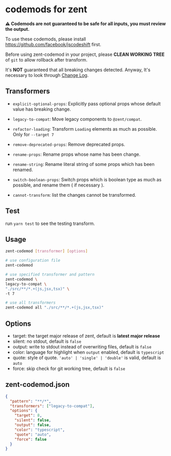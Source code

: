 # codemods for zent

**⚠️ Codemods are not guaranteed to be safe for all inputs, you must review the output.**

To use these codemods, please install https://github.com/facebook/jscodeshift first.

Before using zent-codemod in your project, please **CLEAN WORKING TREE** of `git` to allow rollback after transform.

It's **NOT** guaranteed that all breaking changes detected. Anyway, It's necessary to look through [Change Log](https://youzan.github.io/zent/zh/guides/changelog).

## Transformers

- `explicit-optional-props`: Explicitly pass optional props whose default value has breaking change.

- `legacy-to-compat`: Move legacy components to `@zent/compat`.

- `refactor-loading`: Transform `Loading` elements as much as possible. Only for `--target 7`

- `remove-deprecated-props`: Remove deprecated props.

- `rename-props`: Rename props whose name has been change.

- `rename-string`: Rename literal string of some props which has been renamed.

- `switch-boolean-props`: Switch props which is boolean type as much as possible, and rename them ( if necessary ).

- `cannot-transform`: list the changes cannot be transformed.

## Test

run `yarn test` to see the testing transform.

## Usage

```sh
zent-codemod [transformer] [options]
```

```sh
# use configuration file
zent-codemod
```

```sh
# use specified transformer and pattern
zent-codemod \
legacy-to-compat \
"./src/**/*.+(js,jsx,tsx)" \
-t 7
```

```sh
# use all transformers
zent-codemod all "./src/**/*.+(js,jsx,tsx)"
```

## Options

- target: the target major release of zent, default is **latest major release**
- silent: no stdout, default is `false`
- output: write to stdout instead of overwriting files, default is `false`
- color: language for highlight when `output` enabled, default is `typescript`
- quote: style of quote. `'auto' | 'single' | 'double'` is valid, default is `auto`
- force: skip check for git working tree, default is `false`

## zent-codemod.json

```json
{
  "pattern": "**/*",
  "transformers": ["legacy-to-compat"],
  "options": {
    "target": 8,
    "silent": false,
    "output": false,
    "color": "typescript",
    "quote": "auto",
    "force": false
  }
}
```
